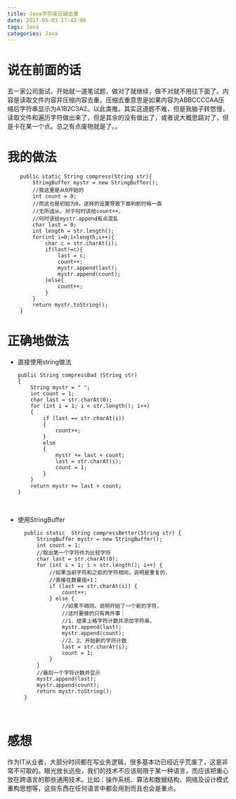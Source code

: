 ```yaml
---
title: Java字符串压缩去重
date: 2017-05-03 17:42:06
tags: Java
categories: Java
---
```


# 说在前面的话

去一家公司面试，开始就一道笔试题，做对了就继续，做不对就不用往下面了。内容是读取文件内容并压缩内容去重，压缩去重意思是如果内容为ABBCCCCAA压缩后字符串显示为A1B2C3A2。以此类推。其实这道题不难，但是我脑子转悠慢，读取文件和遍历字符做出来了，但是其余的没有做出了，或者说大概思路对了，但是卡在某一个点。总之有点废物就是了。。

<!-- more -->

# 我的做法

```
	public static String compress(String str){
		StringBuffer mystr = new StringBuffer();
		//我这里是从0开始的
		int count = 0;
		//而这也是初始为0，这样的设置导致下面判断时候一直
		//无所适从，对于何时该给count++，
		//何时该给mystr.append有点混乱
		char last = 0;
		int length = str.length();
		for(int i=0;i<length;i++){
			char c = str.charAt(i);
			if(last!=c){
				last = c;
				count++;
				mystr.append(last);
				mystr.append(count);
			}else{
				count++;
			}
		}
		return mystr.toString();
	}
```

# 正确地做法

- 直接使用string做法

  ```
  public String compressBad (String str)  
  {  
      String mystr = " ";  
      int count = 1;  
      char last = str.charAt(0);  
      for (int i = 1; i < str.length(); i++)  
      {  
          if (last == str.charAt(i))  
          {  
              count++;  
          }  
          else  
          {  
              mystr += last + count;  
              last = str.charAt(i);  
              count = 1;                
          }  
      }  
      return mystr += last + count;  
  }  
  ```

  ​



- 使用StringBuffer

  ```
  	public static  String compressBetter(String str) {
  		StringBuffer mystr = new StringBuffer();
  		int count = 1;
  		//取出第一个字符作为比较字符
  		char last = str.charAt(0);
  		for (int i = 1; i < str.length(); i++) {
  			//如果当前字符和之前的字符相同，说明是重复的，
  			//直接在数量值+1；
  			if (last == str.charAt(i)) {
  				count++;
  			} else {
  				//如果不相同，说明开始了一个新的字符，
  				//这时要做的只有两件事：
  				//1、结束上格字符计数并添加字符串，
  				mystr.append(last);
  				mystr.append(count);
  				//2、2、开始新的字符计数
  				last = str.charAt(i);
  				count = 1;
  			}
  		}
  		//最后一个字符计数并显示
  		mystr.append(last);
  		mystr.append(count);
  		return mystr.toString();
  	}
  ```

  ​

# 感想

作为IT从业者，大部分时间都在写业务逻辑，很多基本功已经近乎荒废了，这是非常不可取的。眼光放长远些，我们的技术不应该局限于某一种语言，而应该把重心放在跨语言的那些通用技术。比如：操作系统、算法和数据结构、网络及设计模式重构思想等，这些东西在任何语言中都会用到而且也会是重点。